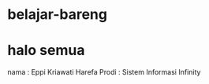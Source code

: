 # belajar-bareng

<h1>halo semua </h1>
nama : Eppi Kriawati Harefa
Prodi : Sistem Informasi
Infinity